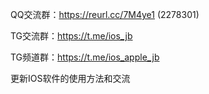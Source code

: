 QQ交流群：https://reurl.cc/7M4ye1    (2278301)

TG交流群：https://t.me/ios_jb

TG频道群：https://t.me/ios_apple_jb

更新IOS软件的使用方法和交流
